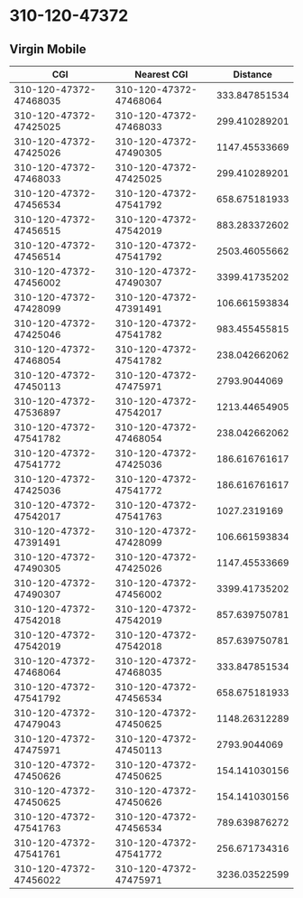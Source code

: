 # 310-120-47372
## Virgin Mobile


| CGI | Nearest CGI | Distance |
|-----|-------------|----------|
| 310-120-47372-47468035 | 310-120-47372-47468064 | 333.847851534 |
| 310-120-47372-47425025 | 310-120-47372-47468033 | 299.410289201 |
| 310-120-47372-47425026 | 310-120-47372-47490305 | 1147.45533669 |
| 310-120-47372-47468033 | 310-120-47372-47425025 | 299.410289201 |
| 310-120-47372-47456534 | 310-120-47372-47541792 | 658.675181933 |
| 310-120-47372-47456515 | 310-120-47372-47542019 | 883.283372602 |
| 310-120-47372-47456514 | 310-120-47372-47541792 | 2503.46055662 |
| 310-120-47372-47456002 | 310-120-47372-47490307 | 3399.41735202 |
| 310-120-47372-47428099 | 310-120-47372-47391491 | 106.661593834 |
| 310-120-47372-47425046 | 310-120-47372-47541782 | 983.455455815 |
| 310-120-47372-47468054 | 310-120-47372-47541782 | 238.042662062 |
| 310-120-47372-47450113 | 310-120-47372-47475971 | 2793.9044069 |
| 310-120-47372-47536897 | 310-120-47372-47542017 | 1213.44654905 |
| 310-120-47372-47541782 | 310-120-47372-47468054 | 238.042662062 |
| 310-120-47372-47541772 | 310-120-47372-47425036 | 186.616761617 |
| 310-120-47372-47425036 | 310-120-47372-47541772 | 186.616761617 |
| 310-120-47372-47542017 | 310-120-47372-47541763 | 1027.2319169 |
| 310-120-47372-47391491 | 310-120-47372-47428099 | 106.661593834 |
| 310-120-47372-47490305 | 310-120-47372-47425026 | 1147.45533669 |
| 310-120-47372-47490307 | 310-120-47372-47456002 | 3399.41735202 |
| 310-120-47372-47542018 | 310-120-47372-47542019 | 857.639750781 |
| 310-120-47372-47542019 | 310-120-47372-47542018 | 857.639750781 |
| 310-120-47372-47468064 | 310-120-47372-47468035 | 333.847851534 |
| 310-120-47372-47541792 | 310-120-47372-47456534 | 658.675181933 |
| 310-120-47372-47479043 | 310-120-47372-47450625 | 1148.26312289 |
| 310-120-47372-47475971 | 310-120-47372-47450113 | 2793.9044069 |
| 310-120-47372-47450626 | 310-120-47372-47450625 | 154.141030156 |
| 310-120-47372-47450625 | 310-120-47372-47450626 | 154.141030156 |
| 310-120-47372-47541763 | 310-120-47372-47456534 | 789.639876272 |
| 310-120-47372-47541761 | 310-120-47372-47541772 | 256.671734316 |
| 310-120-47372-47456022 | 310-120-47372-47475971 | 3236.03522599 |
